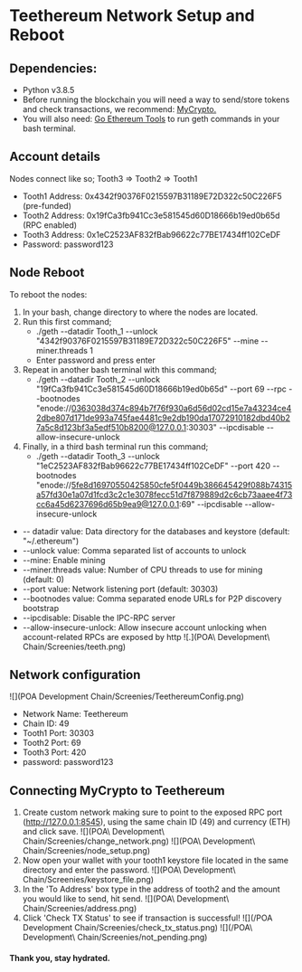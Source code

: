 # Teethereum Network Setup and Reboot

## Dependencies:
* Python v3.8.5
* Before running the blockchain you will need a way to send/store tokens and check transactions, we recommend: [MyCrypto.](https://download.mycrypto.com/)
* You will also need: [Go Ethereum Tools](https://geth.ethereum.org/downloads/) to run geth commands in your bash terminal.

## Account details
Nodes connect like so; Tooth3 => Tooth2 => Tooth1
* Tooth1 Address: 0x4342f90376F0215597B31189E72D322c50C226F5 (pre-funded)
* Tooth2 Address: 0x19fCa3fb941Cc3e581545d60D18666b19ed0b65d (RPC enabled)
* Tooth3 Address: 0x1eC2523AF832fBab96622c77BE17434ff102CeDF
* Password:	password123
## Node Reboot
To reboot the nodes:
1. In your bash, change directory to where the nodes are located.
2. Run this first command;
	* ./geth --datadir Tooth_1 --unlock "4342f90376F0215597B31189E72D322c50C226F5" --mine --miner.threads 1
	* Enter password and press enter
3. Repeat in another bash terminal with this command;
	* ./geth --datadir Tooth_2 --unlock "19fCa3fb941Cc3e581545d60D18666b19ed0b65d" --port 69 --rpc --bootnodes "enode://0363038d374c894b7f76f930a6d56d02cd15e7a43234ce42dbe807d171de993a745fae4481c9e2db190da17072910182dbd40b27a5c8d123bf3a5edf510b8200@127.0.0.1:30303" --ipcdisable --allow-insecure-unlock
4. Finally, in a third bash terminal run this command;
	* ./geth --datadir Tooth_3 --unlock "1eC2523AF832fBab96622c77BE17434ff102CeDF" --port 420 --bootnodes "enode://5fe8d16970550425850cfe5f0449b386645429f088b74315a57fd30e1a07d1fcd3c2c1e3078fecc51d7f879889d2c6cb73aaee4f73cc6a45d6237696d65b9ea9@127.0.0.1:69" --ipcdisable --allow-insecure-unlock

* -- datadir value: Data directory for the databases and keystore (default: "~/.ethereum")
* --unlock value: Comma separated list of accounts to unlock
* --mine: Enable mining
* --miner.threads value: Number of CPU threads to use for mining (default: 0)
* --port value: Network listening port (default: 30303)
* --bootnodes value: Comma separated enode URLs for P2P discovery bootstrap
* --ipcdisable: Disable the IPC-RPC server
* --allow-insecure-unlock: Allow insecure account unlocking when account-related RPCs are exposed by http
![.](POA\ Development\ Chain/Screenies/teeth.png)
## Network configuration
![](POA Development Chain/Screenies/TeethereumConfig.png)
* Network Name: Teethereum
* Chain ID: 49
* Tooth1 Port: 30303
* Tooth2 Port: 69
* Tooth3 Port: 420
* password: password123

## Connecting MyCrypto to Teethereum
1. Create custom network making sure to point to the exposed RPC port (http://127.0.0.1:8545), using the same chain ID (49) and currency (ETH) and click save.
![](POA\ Development\ Chain/Screenies/change_network.png)
![](POA\ Development\ Chain/Screenies/node_setup.png)
2. Now open your wallet with your tooth1 keystore file located in the same directory and enter the password.
![](POA\ Development\ Chain/Screenies/keystore_file.png)
3. In the 'To Address' box type in the address of tooth2 and the amount you would like to send, hit send.
![](POA\ Development\ Chain/Screenies/address.png)
4. Click 'Check TX Status' to see if transaction is successful!
![](/POA Development Chain/Screenies/check_tx_status.png)
![](/POA\ Development\ Chain/Screenies/not_pending.png)

#### Thank you, stay hydrated.
